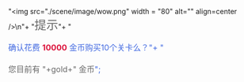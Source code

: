"<img src=\"./scene/image/wow.png\" width = \"80\" alt=\"\" align=center />\n"+
"<font color=#696969 size=5>提示</font>"+
"<br/><br/><font color=#4169E1 size=3>确认花费<font color=#DC143C size=3> **10000** </font><font color=#4169E1 size=3>金币购买10个关卡么？</font>"+
"<br/><br/><font color=#696969 size=3>您目前有 "+gold+" 金币</font>";